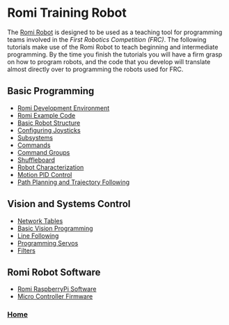 # Romi Training Robot
The [Romi Robot](https://www.pololu.com/product/4022) is designed to be used as a teaching tool for programming teams involved in the <i>First Robotics Competition (FRC)</i>.  The following tutorials make use of the Romi Robot to teach beginning and intermediate programming.  By the time you finish the tutorials you will have a firm grasp on how to program robots, and the code that you develop will translate almost directly over to programming the robots used for FRC.

## Basic Programming
- [Romi Development Environment](romiDev)
- [Romi Example Code](romiExample)
- [Basic Robot Structure](romiStructure)
- [Configuring Joysticks](romiJoysticks)
- [Subsystems](romiSubsystems)
- [Commands](romiCommands)
- [Command Groups](romiCommandGroups)
- [Shuffleboard](romiShuffleboard)
- [Robot Characterization](romiCharacterization)
- [Motion PID Control](romiPID)
- [Path Planning and Trajectory Following](romiPathPlanning)

## Vision and Systems Control
- [Network Tables](romiNetworkTables)
- [Basic Vision Programming](romiVision)
- [Line Following](romiLineFollow)
- [Programming Servos](romiServos)
- [Filters](romiFilters)

<!-- [Robot Arm](romiArm)
- [Robot Arm and Vision](romiArmVision) -->

<!-- [Color Sensor](colorSensor) -->

## Romi Robot Software
- [Romi RaspberryPi Software](romiPiSoftware)
- [Micro Controller Firmware](romiFirmware)


<h3><span style="float:left">
<a href="../index">Home</a></span>